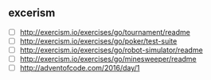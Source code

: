 ## excerism 
- [ ] http://exercism.io/exercises/go/tournament/readme
- [ ] http://exercism.io/exercises/go/poker/test-suite
- [ ] http://exercism.io/exercises/go/robot-simulator/readme
- [ ] http://exercism.io/exercises/go/minesweeper/readme
- [ ] http://adventofcode.com/2016/day/1